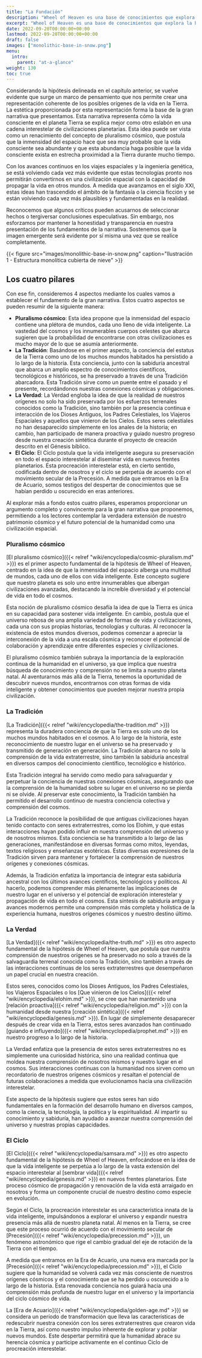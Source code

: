 ```yaml
---
title: "La Fundación"
description: "Wheel of Heaven es una base de conocimientos que explora la hipótesis de trabajo de que la vida en la Tierra fue diseñada inteligentemente por una civilización extraterrestre, conocida como los Elohim."
excerpt: "Wheel of Heaven es una base de conocimientos que explora la hipótesis de trabajo de que la vida en la Tierra fue diseñada inteligentemente por una civilización extraterrestre, conocida como los Elohim."
date: 2022-09-20T00:00:00+00:00
lastmod: 2022-09-20T00:00:00+00:00
draft: false
images: ["monolithic-base-in-snow.png"]
menu:
  intro:
    parent: "at-a-glance"
weight: 130
toc: true
---
```


Considerando la hipótesis delineada en el capítulo anterior, se vuelve evidente que surge un marco de pensamiento que nos permite crear una representación coherente de los posibles orígenes de la vida en la Tierra. La estética proporcionada por esta representación forma la base de la gran narrativa que presentamos. Esta narrativa representa cómo la vida consciente en el planeta Tierra se explica mejor como otro eslabón en una cadena interestelar de civilizaciones planetarias. Esta idea puede ser vista como un renacimiento del concepto de pluralismo cósmico, que postula que la inmensidad del espacio hace que sea muy probable que la vida consciente sea abundante y que esta abundancia haga posible que la vida consciente exista en estrecha proximidad a la Tierra durante mucho tiempo.

Con los avances continuos en los viajes espaciales y la ingeniería genética, se está volviendo cada vez más evidente que estas tecnologías pronto nos permitirán convertirnos en una civilización espacial con la capacidad de propagar la vida en otros mundos. A medida que avanzamos en el siglo XXI, estas ideas han trascendido el ámbito de la fantasía o la ciencia ficción y se están volviendo cada vez más plausibles y fundamentadas en la realidad.

Reconocemos que algunos críticos pueden acusarnos de seleccionar hechos o tergiversar conclusiones especulativas. Sin embargo, nos esforzamos por mantener la honestidad y transparencia en nuestra presentación de los fundamentos de la narrativa. Sostenemos que la imagen emergente será evidente por sí misma una vez que se realice completamente.

{{< figure src="images/monolithic-base-in-snow.png" caption="Ilustración 1 - Estructura monolítica cubierta de nieve" >}}

## Los cuatro pilares

Con ese fin, consideremos 4 aspectos mediante los cuales vamos a establecer el fundamento de la gran narrativa. Estos cuatro aspectos se pueden resumir de la siguiente manera:

- **Pluralismo cósmico**: Esta idea propone que la inmensidad del espacio contiene una plétora de mundos, cada uno lleno de vida inteligente. La vastedad del cosmos y los innumerables cuerpos celestes que abarca sugieren que la probabilidad de encontrarse con otras civilizaciones es mucho mayor de lo que se asumía anteriormente.
- **La Tradición**: Basándose en el primer aspecto, la conciencia del estatus de la Tierra como uno de los muchos mundos habitados ha persistido a lo largo de la historia. Esta conciencia, junto con la sabiduría ancestral que abarca un amplio espectro de conocimientos científicos, tecnológicos e históricos, se ha preservado a través de una Tradición abarcadora. Esta Tradición sirve como un puente entre el pasado y el presente, recordándonos nuestras conexiones cósmicas y obligaciones.
- **La Verdad**: La Verdad engloba la idea de que la realidad de nuestros orígenes no solo ha sido preservada por los esfuerzos terrenales conocidos como la Tradición, sino también por la presencia continua e interacción de los Dioses Antiguos, los Padres Celestiales, los Viajeros Espaciales y aquellos que vinieron de los Cielos. Estos seres celestiales no han desaparecido simplemente en los anales de la historia; en cambio, han participado de manera proactiva y guiado nuestro progreso desde nuestra creación sintética durante el proyecto de creación descrito en el Génesis bíblico.
- **El Ciclo**: El Ciclo postula que la vida inteligente asegura su preservación en todo el espacio interestelar al diseminar vida en nuevos frentes planetarios. Esta procreación interestelar está, en cierto sentido, codificada dentro de nosotros y el ciclo se perpetúa de acuerdo con el movimiento secular de la Precesión. A medida que entramos en la Era de Acuario, somos testigos del despertar de conocimientos que se habían perdido u oscurecido en eras anteriores.

Al explorar más a fondo estos cuatro pilares, esperamos proporcionar un argumento completo y convincente para la gran narrativa que proponemos, permitiendo a los lectores contemplar la verdadera extensión de nuestro patrimonio cósmico y el futuro potencial de la humanidad como una civilización espacial.

### Pluralismo cósmico

[El pluralismo cósmico]({{< relref "wiki/encyclopedia/cosmic-pluralism.md" >}}) es el primer aspecto fundamental de la hipótesis de Wheel of Heaven, centrado en la idea de que la inmensidad del espacio alberga una multitud de mundos, cada uno de ellos con vida inteligente. Este concepto sugiere que nuestro planeta es solo uno entre innumerables que albergan civilizaciones avanzadas, destacando la increíble diversidad y el potencial de vida en todo el cosmos.

Esta noción de pluralismo cósmico desafía la idea de que la Tierra es única en su capacidad para sostener vida inteligente. En cambio, postula que el universo rebosa de una amplia variedad de formas de vida y civilizaciones, cada una con sus propias historias, tecnologías y culturas. Al reconocer la existencia de estos mundos diversos, podemos comenzar a apreciar la interconexión de la vida a una escala cósmica y reconocer el potencial de colaboración y aprendizaje entre diferentes especies y civilizaciones.

El pluralismo cósmico también subraya la importancia de la exploración continua de la humanidad en el universo, ya que implica que nuestra búsqueda de conocimiento y comprensión no se limita a nuestro planeta natal. Al aventurarnos más allá de la Tierra, tenemos la oportunidad de descubrir nuevos mundos, encontrarnos con otras formas de vida inteligente y obtener conocimientos que pueden mejorar nuestra propia civilización.

### La Tradición

[La Tradición]({{< relref "wiki/encyclopedia/the-tradition.md" >}}) representa la duradera conciencia de que la Tierra es solo uno de los muchos mundos habitados en el cosmos. A lo largo de la historia, este reconocimiento de nuestro lugar en el universo se ha preservado y transmitido de generación en generación. La Tradición abarca no solo la comprensión de la vida extraterrestre, sino también la sabiduría ancestral en diversos campos del conocimiento científico, tecnológico e histórico.

Esta Tradición integral ha servido como medio para salvaguardar y perpetuar la conciencia de nuestras conexiones cósmicas, asegurando que la comprensión de la humanidad sobre su lugar en el universo no se pierda ni se olvide. Al preservar este conocimiento, la Tradición también ha permitido el desarrollo continuo de nuestra conciencia colectiva y comprensión del cosmos.

La Tradición reconoce la posibilidad de que antiguas civilizaciones hayan tenido contacto con seres extraterrestres, como los Elohim, y que estas interacciones hayan podido influir en nuestra comprensión del universo y de nosotros mismos. Esta conciencia se ha transmitido a lo largo de las generaciones, manifestándose en diversas formas como mitos, leyendas, textos religiosos y enseñanzas esotéricas. Estas diversas expresiones de la Tradición sirven para mantener y fortalecer la comprensión de nuestros orígenes y conexiones cósmicas.

Además, la Tradición enfatiza la importancia de integrar esta sabiduría ancestral con los últimos avances científicos, tecnológicos y políticos. Al hacerlo, podemos comprender más plenamente las implicaciones de nuestro lugar en el universo y el potencial de exploración interestelar y propagación de vida en todo el cosmos. Esta síntesis de sabiduría antigua y avances modernos permite una comprensión más completa y holística de la experiencia humana, nuestros orígenes cósmicos y nuestro destino último.

### La Verdad

[La Verdad]({{< relref "wiki/encyclopedia/the-truth.md" >}}) es otro aspecto fundamental de la hipótesis de Wheel of Heaven, que postula que nuestra comprensión de nuestros orígenes se ha preservado no solo a través de la salvaguardia terrenal conocida como la Tradición, sino también a través de las interacciones continuas de los seres extraterrestres que desempeñaron un papel crucial en nuestra creación.

Estos seres, conocidos como los Dioses Antiguos, los Padres Celestiales, los Viajeros Espaciales o los [Que vinieron de los Cielos]({{< relref "wiki/encyclopedia/elohim.md" >}}), se cree que han mantenido una [relación proactiva]({{< relref "wiki/encyclopedia/religion.md" >}}) con la humanidad desde nuestra [creación sintética]({{< relref "wiki/encyclopedia/genesis.md" >}}). En lugar de simplemente desaparecer después de crear vida en la Tierra, estos seres avanzados han continuado [guiando e influyendo]({{< relref "wiki/encyclopedia/prophet.md" >}}) en nuestro progreso a lo largo de la historia.

La Verdad enfatiza que la presencia de estos seres extraterrestres no es simplemente una curiosidad histórica, sino una realidad continua que moldea nuestra comprensión de nosotros mismos y nuestro lugar en el cosmos. Sus interacciones continuas con la humanidad nos sirven como un recordatorio de nuestros orígenes cósmicos y resaltan el potencial de futuras colaboraciones a medida que evolucionamos hacia una civilización interestelar.

Este aspecto de la hipótesis sugiere que estos seres han sido fundamentales en la formación del desarrollo humano en diversos campos, como la ciencia, la tecnología, la política y la espiritualidad. Al impartir su conocimiento y sabiduría, han ayudado a avanzar nuestra comprensión del universo y nuestras propias capacidades.

### El Ciclo

[El Ciclo]({{< relref "wiki/encyclopedia/samsara.md" >}}) es otro aspecto fundamental de la hipótesis de Wheel of Heaven, enfocándose en la idea de que la vida inteligente se perpetúa a lo largo de la vasta extensión del espacio interestelar al [sembrar vida]({{< relref "wiki/encyclopedia/genesis.md" >}}) en nuevos frentes planetarios. Este proceso cósmico de propagación y renovación de la vida está arraigado en nosotros y forma un componente crucial de nuestro destino como especie en evolución.

Según el Ciclo, la procreación interestelar es una característica innata de la vida inteligente, impulsándonos a explorar el universo y expandir nuestra presencia más allá de nuestro planeta natal. Al menos en la Tierra, se cree que este proceso ocurrió de acuerdo con el movimiento secular de [Precesión]({{< relref "wiki/encyclopedia/precession.md" >}}), un fenómeno astronómico que rige el cambio gradual del eje de rotación de la Tierra con el tiempo.

A medida que entramos en la Era de Acuario, una nueva era marcada por la [Precesión]({{< relref "wiki/encyclopedia/precession.md"  >}}), el Ciclo sugiere que la humanidad se volverá cada vez más consciente de nuestros orígenes cósmicos y el conocimiento que se ha perdido u oscurecido a lo largo de la historia. Esta renovada conciencia nos guiará hacia una comprensión más profunda de nuestro lugar en el universo y la importancia del ciclo cósmico de vida.

La [Era de Acuario]({{< relref "wiki/encyclopedia/golden-age.md" >}}) se considera un período de transformación que lleva las características de redescubrir nuestra conexión con los seres extraterrestres que crearon vida en la Tierra, así como nuestro impulso inherente de explorar y poblar nuevos mundos. Este despertar permitirá que la humanidad abrace su herencia cósmica y participe activamente en el continuo Ciclo de procreación interestelar.
